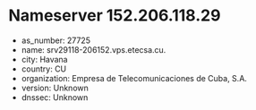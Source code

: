 # Nameserver 152.206.118.29

* as_number: 27725
* name: srv29118-206152.vps.etecsa.cu.
* city: Havana
* country: CU
* organization: Empresa de Telecomunicaciones de Cuba, S.A.
* version: Unknown
* dnssec: Unknown
